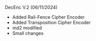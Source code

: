 DecEnc V.2 (06/11/2024)

- Added Rail-Fence Cipher Encoder
- Added Transposition Cipher Encoder
- md2 modified
- Small changes
